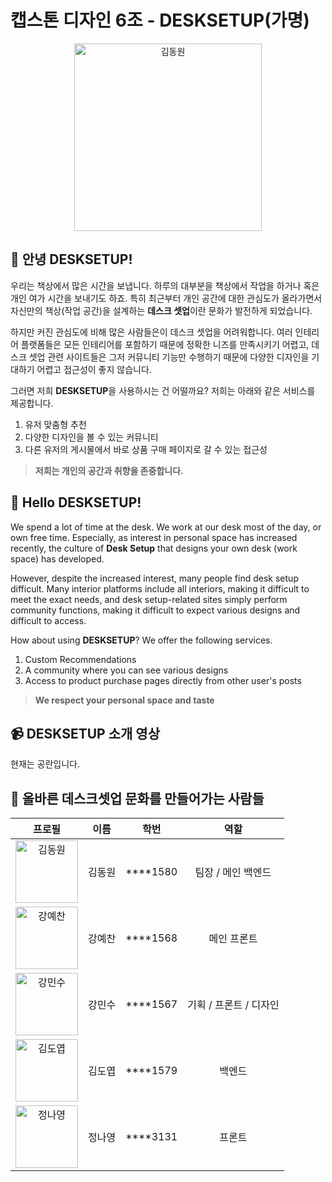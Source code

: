 # 캡스톤 디자인 6조 - DESKSETUP(가명) 
<p align="center">
  <img width="300" alt="김동원" src="https://user-images.githubusercontent.com/63653473/226588260-40accbaf-8d6c-42c8-8479-99e6d8f5631d.png">
</p>

## 👋 안녕 DESKSETUP!
우리는 책상에서 많은 시간을 보냅니다. 하루의 대부분을 책상에서 작업을 하거나 혹은 개인 여가 시간을 보내기도 하죠. 특히 최근부터 개인 공간에 대한 관심도가 올라가면서 자신만의 책상(작업 공간)을 설계하는 **데스크 셋업**이란 문화가 발전하게 되었습니다.  

하지만 커진 관심도에 비해 많은 사람들은이 데스크 셋업을 어려워합니다. 여러 인테리어 플랫폼들은 모든 인테리어를 포함하기 때문에 정확한 니즈를 만족시키기 어렵고, 데스크 셋업 관련 사이트들은 그저 커뮤니티 기능만 수행하기 때문에 다양한 디자인을 기대하기 어렵고 접근성이 좋지 않습니다.

그러면 저희 **DESKSETUP**을 사용하시는 건 어떨까요? 저희는 아래와 같은 서비스를 제공합니다.
1. 유저 맞춤형 추천
2. 다양한 디자인을 볼 수 있는 커뮤니티
3. 다른 유저의 게시물에서 바로 상품 구매 페이지로 갈 수 있는 접근성
> **저희는 개인의 공간과 취향을 존중합니다.**

## 👋 Hello DESKSETUP!
We spend a lot of time at the desk. We work at our desk most of the day, or own free time. Especially, as interest in personal space has increased recently, the culture of **Desk Setup** that designs your own desk (work space) has developed.

However, despite the increased interest, many people find desk setup difficult. Many interior platforms include all interiors, making it difficult to meet the exact needs, and desk setup-related sites simply perform community functions, making it difficult to expect various designs and difficult to access.

How about using **DESKSETUP**? We offer the following services.
1. Custom Recommendations
2. A community where you can see various designs
3. Access to product purchase pages directly from other user's posts
> **We respect your personal space and taste**

## 📹 DESKSETUP 소개 영상
현재는 공란입니다.

## 🏃 올바른 데스크셋업 문화를 만들어가는 사람들 
|프로필|이름|학번|역할|
|:---:|:---:|:----:|:---------------:|
|<img width="100" alt="김동원" src="https://user-images.githubusercontent.com/63653473/226567182-03aff492-e902-4a0e-91b8-11cabbd80377.jpeg">|김동원|****1580|팀장 / 메인 백엔드|
|<img width="100" alt="강예찬" src="https://user-images.githubusercontent.com/63653473/226567131-26e7d4d1-2ed7-45a1-bfec-28370cef7ee0.png">|강예찬|****1568|메인 프론트|
|<img width="100" alt="강민수" src="https://user-images.githubusercontent.com/63653473/226567105-0aab73c7-7de3-4903-9265-e25140f1110d.png">|강민수|****1567|기획 / 프론트 / 디자인| 
|<img width="100" alt="김도엽" src="https://user-images.githubusercontent.com/63653473/226566766-dc5e9c3c-eff9-4f6e-97a8-0746ddcbc04a.png">|김도엽|****1579|백엔드|
|<img width="100" alt="정나영" src="https://user-images.githubusercontent.com/63653473/226567166-2e1e0972-a943-4ad2-84ac-4de7790df521.png">|정나영|****3131|프론트|
